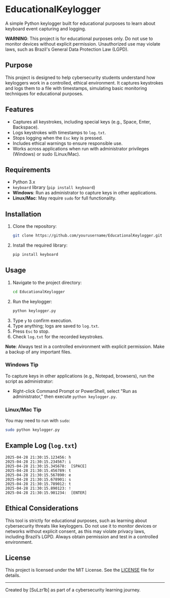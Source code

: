 # EducationalKeylogger

A simple Python keylogger built for educational purposes to learn about keyboard event capturing and logging.

**WARNING**: This project is for educational purposes only. Do not use to monitor devices without explicit permission. Unauthorized use may violate laws, such as Brazil's General Data Protection Law (LGPD).

## Purpose
This project is designed to help cybersecurity students understand how keyloggers work in a controlled, ethical environment. It captures keystrokes and logs them to a file with timestamps, simulating basic monitoring techniques for educational purposes.

## Features
- Captures all keystrokes, including special keys (e.g., Space, Enter, Backspace).
- Logs keystrokes with timestamps to `log.txt`.
- Stops logging when the `Esc` key is pressed.
- Includes ethical warnings to ensure responsible use.
- Works across applications when run with administrator privileges (Windows) or sudo (Linux/Mac).

## Requirements
- Python 3.x
- `keyboard` library (`pip install keyboard`)
- **Windows**: Run as administrator to capture keys in other applications.
- **Linux/Mac**: May require `sudo` for full functionality.

## Installation
1. Clone the repository:
   ```bash
   git clone https://github.com/yourusername/EducationalKeylogger.git
   ```
2. Install the required library:
   ```bash
   pip install keyboard
   ```

## Usage
1. Navigate to the project directory:
   ```bash
   cd EducationalKeylogger
   ```
2. Run the keylogger:
   ```bash
   python keylogger.py
   ```
3. Type `y` to confirm execution.
4. Type anything; logs are saved to `log.txt`.
5. Press `Esc` to stop.
6. Check `log.txt` for the recorded keystrokes.

**Note**: Always test in a controlled environment with explicit permission. Make a backup of any important files.

### Windows Tip
To capture keys in other applications (e.g., Notepad, browsers), run the script as administrator:
- Right-click Command Prompt or PowerShell, select "Run as administrator," then execute `python keylogger.py`.

### Linux/Mac Tip
You may need to run with `sudo`:
```bash
sudo python keylogger.py
```

## Example Log (`log.txt`)
```
2025-04-28 21:30:15.123456: h
2025-04-28 21:30:15.234567: i
2025-04-28 21:30:15.345678:  [SPACE] 
2025-04-28 21:30:15.456789: t
2025-04-28 21:30:15.567890: e
2025-04-28 21:30:15.678901: s
2025-04-28 21:30:15.789012: t
2025-04-28 21:30:15.890123: !
2025-04-28 21:30:15.901234:  [ENTER] 
```

## Ethical Considerations
This tool is strictly for educational purposes, such as learning about cybersecurity threats like keyloggers. Do not use it to monitor devices or networks without explicit consent, as this may violate privacy laws, including Brazil’s LGPD. Always obtain permission and test in a controlled environment.

## License
This project is licensed under the MIT License. See the [LICENSE](LICENSE) file for details.

---
Created by [SuLzr1b] as part of a cybersecurity learning journey.
